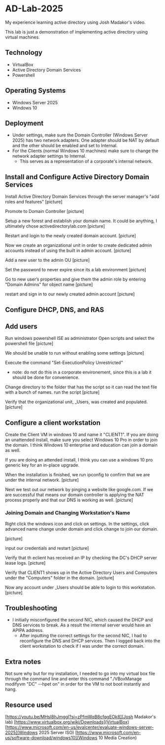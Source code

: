 # AD-Lab-2025
 My experience learning active directory using Josh Madakor's video.
 
This lab is just a demonstration of implementing active directory using virtual machines.

## Technology
- VirtualBox
- Active Directory Domain Services
- Powershell

## Operating Systems
- Windows Server 2025
- Windows 10 

## Deployment

- Under settings, make sure the Domain Controller (Windows Server 2025) has two network adapters. One adapter should be NAT by default and the other should be enabled and set to Internal.
- For the Clients (normal Windows 10 machines) make sure to change the network adapter settings to Internal. 
    - This serves as a representation of a corporate's internal network.


## Install and Configure Active Directory Domain Services
Install Active Directory Domain Services through the server manager's "add roles and features"
[picture]

Promote to Domain Controller
[picture]

Setup a new forest and establish your domain name. It could be anything, I ultimately chose activedirectorylab.com
[picture]

Restart and login to the newly created domain account.
[picture]

Now we create an organizational unit in order to create dedicated admin accounts instead of using the built in admin account.
[picture]

Add a new user to the admin OU 
[picture]

Set the password to never expire since its a lab environment
[picture]

Go to new user’s properties and give them the admin role by entering "Domain Admins" for object name
[picture]

restart and sign in to our newly created admin account
[picture]
## Configure DHCP, DNS, and RAS

## Add users
Run windows powershell ISE as administrator
Open scripts and select the powershell file
[picture]

We should be unable to run without enabling some settings
[picture]

Execute the command "Set-ExecutionPolicy Unrestricted"
- note: do not do this in a corporate environement, since this is a lab it should be done for convenience.

Change directory to the folder that has the script so it can read the text file with a bunch of names.
run the script
[picture]

Verify that the organizational unit, _Users, was created and populated. 
[picture] 

## Configure a client workstation
Create the Client VM in windows 10 and name it "CLIENT1". 
If you are doing an unattended install, make sure you select Windows 10 Pro in order to join the domain. I think Windows 10 enterprise and education can join a domain as well.

If you are doing an attended install, I think you can use a windows 10 pro generic key for an in-place upgrade.

When the installation is finished, we run ipconfig to confirm that we are under the internal network.
[picture]

Next we test out our network by pinging a website like google.com. If we are successful that means our domain controller is applying the NAT process properly and that our DNS is working as well. 
[picture]

### Joining Domain and Changing Workstation's Name
Right click the windows icon and click on settings. In the settings, click advanced name change  under domain and click change to join our domain. 

[picture]

input our credentials and restart
[picture]

Verify that th eclient has received an IP by checking the DC's DHCP server lease logs.
[picture]

Verify that CLIENT1 shows up in the Active Directory Users and Computers under the "Computers" folder in the domain.
[picture]

Now any account under _Users should be able to login to this workstation. 
[picture]

## Troubleshooting
- I initially misconfigured the second NIC, which caused the DHCP and DNS services to break. As a result the internal server would have an APIPA address.
    - After inputting the correct settings for the second NIC, I had to reconfigure the DNS and DHCP services. Then I logged back into the client workstation to check if I was under the correct domain.

## Extra notes
Not sure why but for my installation, I needed to go into my virtual box file through the command line and enter this command "./VBoxManage modifyvm "DC" --hpet on" in order for the VM to not boot instantly and hang.

## Resource used
[https://youtu.be/MHsI8hJmggI?si=zPfmWqB8cfqgEOk8](Josh Madakor's lab)
[https://www.virtualbox.org/wiki/Downloads](VirtualBox)
[https://www.microsoft.com/en-us/evalcenter/evaluate-windows-server-2025](Windows 2025 Server ISO)
[https://www.microsoft.com/en-us/software-download/windows10](Windows 10 Media Creation)
